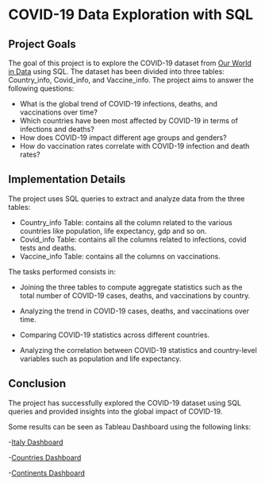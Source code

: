 # COVID-19 Data Exploration with SQL

## Project Goals

The goal of this project is to explore the COVID-19 dataset from [Our World in Data](https://ourworldindata.org/covid-deaths) using SQL. 
The dataset has been divided into three tables: Country_info, Covid_info, and Vaccine_info. The project aims to answer the following questions:

- What is the global trend of COVID-19 infections, deaths, and vaccinations over time?
- Which countries have been most affected by COVID-19 in terms of infections and deaths?
- How does COVID-19 impact different age groups and genders?
- How do vaccination rates correlate with COVID-19 infection and death rates?

## Implementation Details

The project uses SQL queries to extract and analyze data from the three tables:

- Country_info Table: contains all the column related to the various countries like population, life expectancy, gdp and so on.
- Covid_info Table: contains all the columns related to infections, covid tests and deaths.
- Vaccine_info Table: contains all the columns on vaccinations.

The tasks performed consists in:

- Joining the three tables to compute aggregate statistics such as the total number of COVID-19 cases, deaths, and vaccinations by country.

- Analyzing the trend in COVID-19 cases, deaths, and vaccinations over time.

- Comparing COVID-19 statistics across different countries.

- Analyzing the correlation between COVID-19 statistics and country-level variables such as population and life expectancy.

## Conclusion

The project has successfully explored the COVID-19 dataset using SQL queries and provided insights into the global impact of COVID-19.

Some results can be seen as Tableau Dashboard using the following links:

-[Italy Dashboard](https://public.tableau.com/app/profile/massimo.andreetta/viz/CovidItalyDashboard/Dashboard1#1)

-[Countries Dashboard](https://public.tableau.com/app/profile/massimo.andreetta/viz/CovidCountriesDashboard/Dashboard2)

-[Continents Dashboard](https://public.tableau.com/app/profile/massimo.andreetta/viz/CovidContinentsDashboard/Dashboard3)

